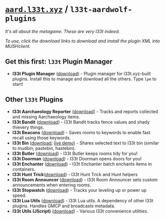 # [<code>aard.l33t.xyz</code>](https://aard.l33t.xyz) / <code>l33t-aardwolf-plugins</code>

*It's all about the metagame. These are very l33t indeed.*

*To use, click the download links to download and install the plugin XML into MUSHclient.*

## Get this first: <code>l33t</code> Plugin Manager

- **l33t Plugin Manager** ([download](https://raw.githubusercontent.com/l33t-xyz/l33t-aardwolf-plugins/master/l33t_plugin_manager.xml)) - Plugin manager for l33t.xyz-built plugins. Install this to manage and download all the others. Type `lpm` to start!

## Other <code>l33t</code> Plugins

- **l33t Aarchaeology Reporter** ([download](https://raw.githubusercontent.com/l33t-xyz/l33t-aardwolf-plugins/master/l33t_aarch_reporter.xml)) - Tracks and reports collected and missing Aarchaeology items.
- **l33t Bandit** ([download](https://raw.githubusercontent.com/l33t-xyz/l33t-aardwolf-plugins/master/l33t_bandit.xml)) - l33t Bandit tracks fence values and shady thievery things.
- **l33t Beacons** ([download](https://raw.githubusercontent.com/l33t-xyz/l33t-aardwolf-plugins/master/l33t_beacons.xml)) - Saves rooms to keywords to enable fast recall using those keywords.
- **l33t Bin** ([download](https://raw.githubusercontent.com/l33t-xyz/l33t-aardwolf-plugins/master/archives/l33t_bin-latest.zip); [live demo](https://l33t.xyz/aardbin/random)) - Shares selected text to l33t bin (similar to mudbin, pastebin, hastebin).
- **l33t Butler** ([download](https://raw.githubusercontent.com/l33t-xyz/l33t-aardwolf-plugins/master/l33t_butler.xml)) - l33t Butler keeps rooms tidy for you!
- **l33t Doorman** ([download](https://raw.githubusercontent.com/l33t-xyz/l33t-aardwolf-plugins/master/l33t_doorman.xml)) - l33t Doorman opens doors for you!
- **l33t Enchanter** ([download](https://raw.githubusercontent.com/l33t-xyz/l33t-aardwolf-plugins/master/l33t_enchanter.xml)) - l33t Enchanter batch enchants items in containers.
- **l33t Hunt Trick**([download](https://raw.githubusercontent.com/l33t-xyz/l33t-aardwolf-plugins/master/l33t_hunttrick.xml)) - l33t Hunt Trick and Hunt helpers
- **l33t Room Announcer** ([download](https://raw.githubusercontent.com/l33t-xyz/l33t-aardwolf-plugins/master/l33t_room_announcer.xml)) - l33t Room Announcer sets custom announcements when entering rooms.
- **l33t Stopwatch** ([download](https://raw.githubusercontent.com/l33t-xyz/l33t-aardwolf-plugins/master/l33t_stopwatch.xml)) - Tracks your leveling up or power up speed.
- **l33t Lua Utils** ([download](https://raw.githubusercontent.com/l33t-xyz/l33t-aardwolf-plugins/master/l33t_utils_lua.xml)) - l33t Lua utils. A dependency of other l33t plugins. Handles GMCP and broadcasts metadata.
- **l33t Utils (JScript)** ([download](https://raw.githubusercontent.com/l33t-xyz/l33t-aardwolf-plugins/master/l33t_utils_js.xml)) - Various l33t convenience utilities.
